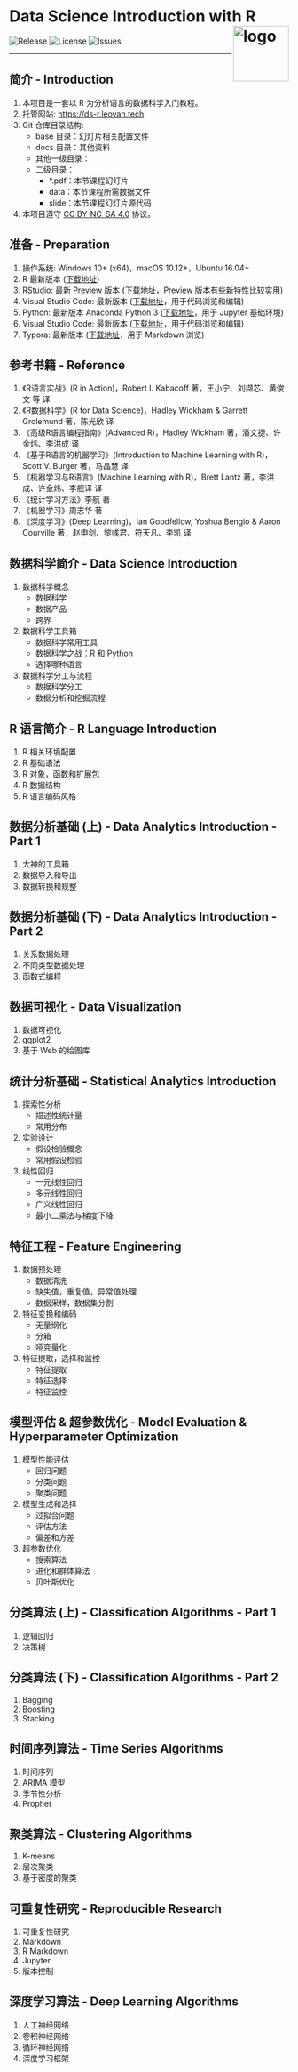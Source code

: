 # Data Science Introduction with R <img src="docs/images/web/data-science-introduction-with-r.png" align="right" alt="logo" height = "100" style = "border: none; float: right;">

![Release](https://img.shields.io/github/release/leovan/data-science-introduction-with-r.svg)
![License](https://img.shields.io/badge/license-CC%20BY--NC--SA%204.0-blue.svg)
![Issues](https://img.shields.io/github/issues/leovan/data-science-introduction-with-r.svg)

---

## 简介 - Introduction

1. 本项目是一套以 R 为分析语言的数据科学入门教程。
2. 托管网站: https://ds-r.leovan.tech
3. Git 仓库目录结构:
   - base 目录：幻灯片相关配置文件
   - docs 目录：其他资料
   - 其他一级目录：
   - 二级目录：
     - *.pdf：本节课程幻灯片
     - data：本节课程所需数据文件
     - slide：本节课程幻灯片源代码
4. 本项目遵守 [CC BY-NC-SA 4.0](http://creativecommons.org/licenses/by-nc-sa/4.0/) 协议。

## 准备 - Preparation

1. 操作系统: Windows 10+ (x64)，macOS 10.12+，Ubuntu 16.04+
2. R 最新版本 ([下载地址](https://cloud.r-project.org/))
3. RStudio: 最新 Preview 版本 ([下载地址](https://www.rstudio.com/products/rstudio/download/preview/)，Preview 版本有些新特性比较实用)
4. Visual Studio Code: 最新版本 ([下载地址](https://code.visualstudio.com/)，用于代码浏览和编辑)
5. Python: 最新版本 Anaconda Python 3 ([下载地址](https://www.anaconda.com/download/)，用于 Jupyter 基础环境)
6. Visual Studio Code: 最新版本 ([下载地址](https://code.visualstudio.com/)，用于代码浏览和编辑)
7. Typora: 最新版本 ([下载地址](http://typora.io)，用于 Markdown 浏览)

## 参考书籍 - Reference

1. 《R语言实战》(R in Action)，Robert I. Kabacoff 著，王小宁、刘撷芯、黄俊文 等 译
2. 《R数据科学》(R for Data Science)，Hadley Wickham & Garrett Grolemund 著，陈光欣 译
3. 《高级R语言编程指南》(Advanced R)，Hadley Wickham 著，潘文捷、许金炜、李洪成 译
4. 《基于R语言的机器学习》(Introduction to Machine Learning with R)，Scott V. Burger 著，马晶慧 译
5. 《机器学习与R语言》(Machine Learning with R)，Brett Lantz 著，李洪成、许金炜、李舰译 译
6. 《统计学习方法》李航 著
7. 《机器学习》周志华 著
8. 《深度学习》(Deep Learning)，Ian Goodfellow, Yoshua Bengio & Aaron Courville 著，赵申剑、黎彧君、符天凡、李凯 译

## 数据科学简介 - Data Science Introduction

1. 数据科学概念
   - 数据科学
   - 数据产品
   - 跨界
2. 数据科学工具箱
   - 数据科学常用工具
   - 数据科学之战：R 和 Python
   - 选择哪种语言
3. 数据科学分工与流程
   - 数据科学分工
   - 数据分析和挖掘流程

## R 语言简介 - R Language Introduction

1. R 相关环境配置
2. R 基础语法
3. R 对象，函数和扩展包
4. R 数据结构
5. R 语言编码风格

## 数据分析基础 (上) - Data Analytics Introduction - Part 1

1. 大神的工具箱
2. 数据导入和导出
3. 数据转换和规整

## 数据分析基础 (下) - Data Analytics Introduction - Part 2

1. 关系数据处理
2. 不同类型数据处理
3. 函数式编程

## 数据可视化 - Data Visualization

1. 数据可视化
2. ggplot2
3. 基于 Web 的绘图库

## 统计分析基础 - Statistical Analytics Introduction

1. 探索性分析
   - 描述性统计量
   - 常用分布
2. 实验设计
   - 假设检验概念
   - 常用假设检验
3. 线性回归
   - 一元线性回归
   - 多元线性回归
   - 广义线性回归
   - 最小二乘法与梯度下降

## 特征工程 - Feature Engineering

1. 数据预处理
   - 数据清洗
   - 缺失值，重复值，异常值处理
   - 数据采样，数据集分割
2. 特征变换和编码
   - 无量纲化
   - 分箱
   - 哑变量化
3. 特征提取，选择和监控
   - 特征提取
   - 特征选择
   - 特征监控

## 模型评估 & 超参数优化 - Model Evaluation & Hyperparameter Optimization

1. 模型性能评估
   - 回归问题
   - 分类问题
   - 聚类问题
2. 模型生成和选择
   - 过拟合问题
   - 评估方法
   - 偏差和方差
3. 超参数优化
   - 搜索算法
   - 进化和群体算法
   - 贝叶斯优化

## 分类算法 (上) - Classification Algorithms - Part 1

1. 逻辑回归
2. 决策树

## 分类算法 (下) - Classification Algorithms - Part 2

1. Bagging
2. Boosting
3. Stacking

## 时间序列算法 - Time Series Algorithms

1. 时间序列
2. ARIMA 模型
3. 季节性分析
4. Prophet

## 聚类算法 - Clustering Algorithms

1. K-means
2. 层次聚类
3. 基于密度的聚类

## 可重复性研究 - Reproducible Research

1. 可重复性研究
2. Markdown
3. R Markdown
4. Jupyter
5. 版本控制

## 深度学习算法 - Deep Learning Algorithms

1. 人工神经网络
2. 卷积神经网络
3. 循环神经网络
4. 深度学习框架
